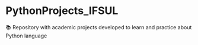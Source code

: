 # PythonProjects_IFSUL
:books: Repository with academic projects developed to learn and practice about Python language
